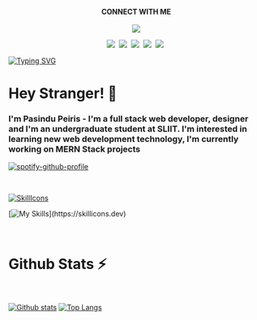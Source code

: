 
<p align="center">
   <b>CONNECT WITH ME</b><br><br>
  <a href="https://skillicons.dev">
    <img src="https://skillicons.dev/icons?i=twitter,discord,linkedin,replit,stackoverflow" />
  </a><br/>
 
</p>

<p align="center">
  <a target="_blank" href="https://github.com/yurijserrano/LANGUAGES-TOOLS-LOGOS/tree/master/ides"><img src="https://img.shields.io/badge/instagram-orange?style=for-the-badge&color=e53935" /></a>&nbsp;
  <a target="_blank" href="https://github.com/yurijserrano/LANGUAGES-TOOLS-LOGOS/tree/master/databases"><img src="https://img.shields.io/badge/facebook-green?style=for-the-badge&color=2196F3" /></a>&nbsp;
  <a target="_blank"href="https://github.com/yurijserrano/LANGUAGES-TOOLS-LOGOS/tree/master/programming%20languages"><img src="https://img.shields.io/badge/whatsapp channel-orange?style=for-the-badge&color=00796B" /></a>&nbsp;
  <a target="_blank" href="https://github.com/yurijserrano/LANGUAGES-TOOLS-LOGOS/tree/master/text%20editors"><img src="https://img.shields.io/badge/my blog-orange?style=for-the-badge&color=FFFF00" /></a>&nbsp;
  <a target="_blank" href="https://github.com/yurijserrano/LANGUAGES-TOOLS-LOGOS/tree/master/frameworks"><img src="https://img.shields.io/badge/portfolio-orange?style=for-the-badge&color=673AB7" /></a>&nbsp;


</p>

[![Typing SVG](https://readme-typing-svg.demolab.com?font=Nova+Square&weight=300&size=25&pause=1043&color=0EF0AA&center=true&vCenter=true&random=false&width=1000&height=100&lines=Hey+Stranger!+%F0%9F%91%BE+I'+m+Pasindu+Prabash+Peiris;I'm+a+full+stack+web+developer%2C+designer;I'm+an+undergraduate+student+at+SLIIT;You+can+contact+me+using+the+links+above)](https://git.io/typing-svg)

# Hey Stranger! 👾
### **I'm Pasindu Peiris** - I'm a full stack web developer, designer and I'm an undergraduate student at SLIIT. I'm interested in learning new web development technology, I'm currently working on MERN Stack projects


[![spotify-github-profile](https://spotify-github-profile.vercel.app/api/view?uid=dmmi0beky8x3tssrl54k612hb&cover_image=true&theme=novatorem&show_offline=false&background_color=121212&interchange=false&bar_color=53b14f&bar_color_cover=false)](https://github.com/kittinan/spotify-github-profile)

<br/>

[![SkillIcons](https://skillicons.dev/icons?i=html,css,js,php,laravel,mysql,bootstrap,sass,tailwind,jquery,react,vite,nextjs,angular,nodejs,express,ts,mongodb,firebase,wordpress,postman,c,cpp,java,python,kotlin,r,git,netlify,figma, )](https://skillicons.dev)

[![My Skills](https://skillicons.dev/icons?i=vscode,visualstudio,androidstudio,eclipse,ps,codepen,)](https://skillicons.dev)

<br>

<h1>  Github Stats ⚡</h1>
<br>
   
<a href="#">![Github stats](https://github-readme-stats.vercel.app/api?username=pasindupeiris&theme=blueberry&count_private=true&hide_border=true&line_height=20)</a>
<a href="#">![Top Langs](https://github-readme-stats.vercel.app/api/top-langs/?username=pasindupeiris&layout=compact&theme=blueberry&count_private=true&hide_border=true)</a>



